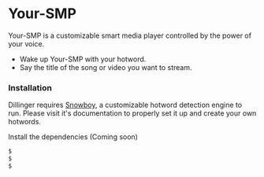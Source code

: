 # Your-SMP

Your-SMP is a customizable smart media player controlled by the power of your voice.

  - Wake up Your-SMP with your hotword.
  - Say the title of the song or video you want to stream.
### Installation

Dillinger requires [Snowboy](https://snowboy.kitt.ai/docspartials/docs/index.html), a customizable hotword detection engine to run. Please visit it's documentation to properly set it up and create your own hotwords.  

Install the dependencies (Coming soon) 
```sh
$ 
$ 
$ 
```
